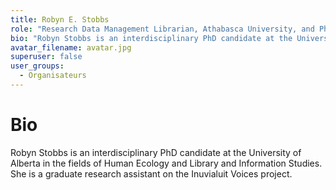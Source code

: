 ```yaml
---
title: Robyn E. Stobbs
role: "Research Data Management Librarian, Athabasca University, and PhD Candidate, Human Ecology & Library and Information Studies, University of Alberta"
bio: "Robyn Stobbs is an interdisciplinary PhD candidate at the University of Alberta in the fields of Human Ecology and Library and Information Studies. She is a graduate research assistant on the Inuvialuit Voices project."
avatar_filename: avatar.jpg
superuser: false
user_groups:
  - Organisateurs
---
```

# Bio
Robyn Stobbs is an interdisciplinary PhD candidate at the University of Alberta in the fields of Human Ecology and Library and Information Studies. She is a graduate research assistant on the Inuvialuit Voices project.

